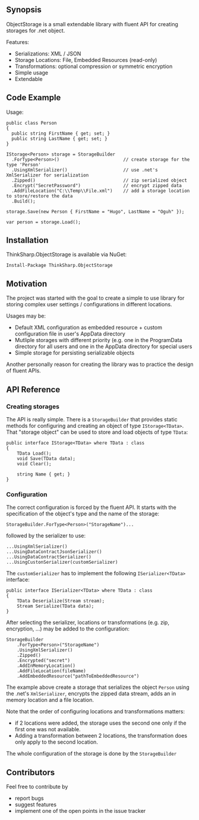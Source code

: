 ## Synopsis

ObjectStorage is a small extendable library with fluent API for creating storages for .net object.

Features:

* Serializations: XML / JSON
* Storage Locations: File, Embedded Resources (read-only)
* Transformations: optional compression or symmetric encryption
* Simple usage
* Extendable

## Code Example

Usage:

    public class Person
    {
      public string FirstName { get; set; }
      public string LastName { get; set; }
    }
    
    IStorage<Person> storage = StorageBuilder
      .ForType<Person>()                        // create storage for the type 'Person'
      .UsingXmlSerializer()                     // use .net's XmlSerializer for serialization
      .Zipped()                                 // zip serialized object
      .Encrypt("SecretPassword")                // encrypt zipped data
      .AddFileLocation("C:\\Temp\\File.xml")    // add a storage location to store/restore the data
      .Build();
    
    storage.Save(new Person { FirstName = "Hugo", LastName = "Oguh" });
    
    var person = storage.Load();

## Installation

ThinkSharp.ObjectStorage is available via NuGet:

    Install-Package ThinkSharp.ObjectStorage
    
## Motivation

The project was started with the goal to create a simple to use library for storing complex user settings / configurations in different locations.

Usages may be:
* Default XML configuration as embedded resource + custom configuration file in user's AppData directory
* Mutliple storages with different priority (e.g. one in the ProgramData directory for all users and one in the AppData directory for special users
* Simple storage for persisting serializable objects

Another personally reason for creating the library was to practice the design of fluent APIs.

## API Reference

### Creating storages

The API is really simple. There is a ```StorageBuilder``` that provides static methods for configuring and creating an object of type ```IStorage<TData>```. That "storage object" can be used to store and load objects of type ```TData```:

    public interface IStorage<TData> where TData : class
    {
        TData Load();
        void Save(TData data);
        void Clear();

        string Name { get; }        
    }
    
### Configuration

The correct configuration is forced by the fluent API. It starts with the specification of the object's type and the name of the storage:

    StorageBuilder.ForType<Person>("StorageName")...
    
followed by the serializer to use:

    ...UsingXmlSerializer()
    ...UsingDataContractJsonSerializer()
    ...UsingDataContractSerializer()
    ...UsingCustonSerializer(customSerializer)
   
The ```customSerializer``` has to implement the following ```ISerializer<TData>``` interface:

    public interface ISerializer<TData> where TData : class
    {
        TData Deserialize(Stream stream);
        Stream Serialize(TData data);
    }
    
After selecting the serializer, locations or transformations (e.g. zip, encryption, ...) may be added to the configuration:

    StorageBuilder
        .ForType<Person>("StorageName")
        .UsingXmlSerializer()
        .Zipped()
        .Encrypted("secret")
        .AddInMemoryLocation()
        .AddFileLocation(fileName)
        .AddEmbeddedResource("pathToEmbeddedResource")
       
The example above create a storage that serializes the object ```Person``` using the .net's ```XmlSerializer```, encrypts the zipped data stream, adds an in memory location and a file location. 

Note that the order of configuring locations and transformations matters:

* if 2 locations were added, the storage uses the second one only if the first one was not available. 
* Adding a transformation between 2 locations, the transformation does only apply to the second location.



The whole configuration of the storage is done by the ```StorageBuilder```

## Contributors

Feel free to contribute by
* report bugs
* suggest features
* implement one of the open points in the issue tracker 
